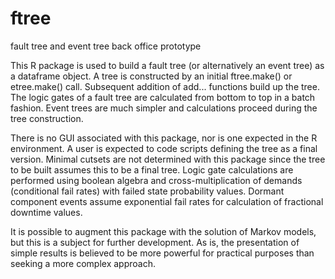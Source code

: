 # ftree
fault tree and event tree back office prototype

This R package is used to build a fault tree (or alternatively an event tree) as a dataframe object. 
A tree is constructed by an initial ftree.make() or etree.make() call.  Subsequent addition of 
add... functions build up the tree.  The logic gates of a fault tree are calculated from bottom to top
in a batch fashion.  Event trees are much simpler and calculations proceed during the tree construction.

There is no GUI associated with this package, nor is one expected in the R environment. A user is expected
to code scripts defining the tree as a final version. Minimal cutsets are not determined with this package
since the tree to be built assumes this to be a final tree. Logic gate calculations are performed using boolean
algebra and cross-multiplication of demands (conditional fail rates) with failed state probability values. 
Dormant component events assume exponential fail rates for calculation of fractional downtime values.

It is possible to augment this package with the solution of Markov models, but this is a subject for
further development. As is, the presentation of simple results is believed to be more powerful for practical
purposes than seeking a more complex approach.
